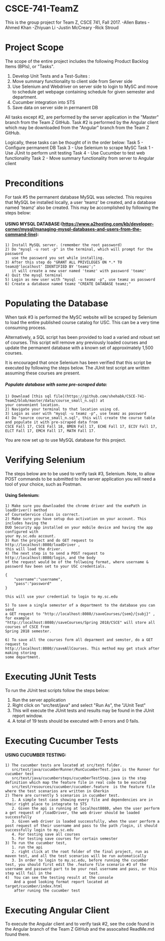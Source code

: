 # CSCE-741-TeamZ
This is the group project for Team Z, CSCE 741, Fall 2017.
-Allen Bates
-Ahmed Khan
-Zhiyuan Li
-Justin McCreary
-Rick Stroud

Project Scope
=============
The scope of the entire project includes the following Product Backlog Items (BPIs), or "Tasks".

1) Develop Unit Tests and a Test-Suites :
2) Move summary functionality to client side from Server side
3) Use Selenium and Webdriver on server side to login to MySC and move to schedule get webpage containing schedule for given semester and department.
4) Cucumber integration into STS
5) Save data on server side in permanent DB

All tasks except #2, are performed by the server application in the "Master" branch from the Team Z GitHub.
Task #2 is performed by the Angular client which may be downloaded from the "Angular" branch from the Team Z GitHub.

Logically, these tasks can be thought of in the order below:
Task 5 - Configure permanent DB
Task 3 - Use Selenium to scrape MySC
Task 1 - Use JUnit to perform unit testing
Task 4 - Use Cucumber to test web functionality
Task 2 - Move summary functionality from server to Angular client


Preconditions
=============
For task #5 the permanent database MySQL was selected. This requires that MySQL be installed locally, a user 'teamz' be created, and a database named 'teamz' also be created.
This may be accomplished by following the steps below:

#### USING MYSQL DATABASE:(https://www.a2hosting.com/kb/developer-corner/mysql/managing-mysql-databases-and-users-from-the-command-line):
	1) Install MySQL server. (remember the root password)
	2) Do "mysql -u root -p" in the terminal, which will prompt for the password
	   use the password you set while installing.
	3) After this step do "GRANT ALL PRIVILEGES ON *.* TO teamz@'localhost' IDENTIFIED BY 'teamz';"
	   it will create a new user named 'teamz' with password 'teamz'
	4) Quit the mysql terminal
	5) Login as new user with "mysql -u teamz -p", use teamz as password
	6) Create a database named teamz "CREATE DATABASE teamz;"


Populating the Database
=======================
When task #3 is performed the MySC website will be scraped by Selenium to load the entire published course catalog for USC. This can be a very time consuming process.

Alternatively, a SQL script has been provided to load a varied and robust set of courses. This script will remove any previously loaded courses and update the permanent database with a known set of approximately 1,500 courses.

It is encouraged that once Selenium has been verified that this script be executed by following the steps below. The JUnit test script are written assuming these courses are present.

##### Populate database with some pre-scraped data:
	1) Download [this sql file](https://github.com/shehabk/CSCE-741-TeamZ/blob/master/data/course_small_n.sql) at 
	your convenient location.
	2) Navigate your terminal to that location using cd.
	3) Login as user with "mysql -u teamz -p", use teamz as password
	4) Do "source course_small_n.sql", this will create the course table and populate it with pre-scraped data from
	CSCE Fall 17, CSCE Fall 18, BMEN Fall 17, ECHE Fall 17, ECIV Fall 17, ELCT Fall 17, EMCH Fall 17, MATH Fall 17.
You are now set up to use MySQL database for this project.


Verifying Selenium
===================
The steps below are to be used to verify task #3, Selenium. Note, to allow POST commands to be submitted to the server application you will need a tool of your choice, such as Postman.
#### Using Selenium:
	1) Make sure you downloaded the chrome driver and the exePath in loadDriver() method 
	of CourseService class is correct.
	2) Make sure you have setup duo activation on your account. This includes having the
	DUO Security app installed on your mobile device and having the app configured with
	your my.sc.edu account.
	3) Run the project and do GET request to http://localhost:8080/loadDriver , 
	this will load the driver.
	4) The next step is to send a POST request to http://localhost:8080/login, and the body 
	of the request would be of the follwoing format, where username & password hav been set to your USC credentials.

	{
		"username":"username",
		"pass":"password"
	}

	this will use your credential to login to my.sc.edu

	5) To save a single semester of a department to the database you can send 
	a GET request to "http://localhost:8080//saveCourses/{sem}/{subj}" , for example
	"http://localhost:8080//saveCourses/Spring 2018/CSCE" will store all courses of CSCE from 
	Spring 2018 semester.
	
	6) To save all the courses form all deparment and semster, do a GET request to 
	http://localhost:8080//saveAllCourses. This method may get stuck after making storing 
	some department.
	
	
Executing JUnit Tests
=====================
To run the JUnit test scripts follow the steps below:
1) Run the server application
2) Right click on "src/test/java" and select "Run As", the "JUnit Test"
3) This will execute the JUnit tests and results may be found in the JUnit report window.
4) A total of 19 tests should be executed with 0 errors and 0 fails.



Executing Cucumber Tests
========================
#### USING CUCUMBER TESTING:
	1) The cucumber tests are located at src/test folder.
	   src/test/java/cucumberRunner/RunCucumberTest.java is the Runner for cucumber test
	   src/test/java/cucumbersteps/cucumberTestStep.java is the step definition which map the feature file in real code to be excuted
	   src/test/resources/cucumber/cucumber.feature  is the feature file where the test scenarios are written in Gherkin 
	2) There are currently 5 scenarios in cucumber test. 
	   1. A simple test case showing every file and dependencies are in their right place to integrate to STS
	   2. Given the api is running at localhost8080, when the user perform a get request of /loadDriver, the web driver should be loaded successfully
	   3. Given web driver is loaded successfully, when the user perform a post request of their username and pass to the path /login, it should successfully login to my.sc.edu
	   4. For testing save all courses
	   5. For testing save courses for certain semester
	3) To run the cucumber test, 
	   1. run the api
	   2. right click at the root folder of the final project, run as maven test, and all the test scenarios will be run automatically
	   3. In order to login to my.sc.edu, before running the cucumber test, you should first edit the .feature file scenario #3 of the username and password part to be your real username and pass, or this step will fail in the                 test.
	4)  You can see the testing result at the console 
	    And a good looking format report located at target/cucumber/index.html 
	    after runing the cucumber test


Executing Angular Client
========================
To execute the Angular client and to verify task #2, see the code found in the Angular branch of the Team Z GitHub and the assocaited ReadMe.md found there.
